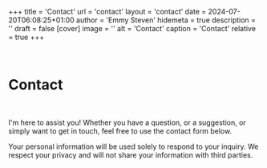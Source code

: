 +++
title = 'Contact'
url = 'contact'
layout = 'contact'
date = 2024-07-20T06:08:25+01:00
author = 'Emmy Steven'
hidemeta = true
description = ''
draft = false
[cover]
image = ''
alt = 'Contact'
caption = 'Contact'
relative = true
+++

<br/>

# Contact

<br/>

I'm here to assist you! Whether you have a question, or a suggestion, or simply want to get in touch, feel free to use the contact form below.
<br/>

Your personal information will be used solely to respond to your inquiry. We respect your privacy and will not share your information with third parties.
<br/>
